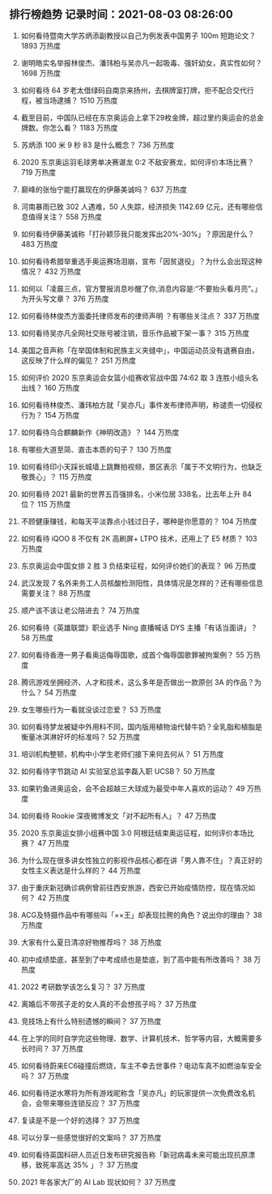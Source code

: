 
## 排行榜趋势 记录时间：2021-08-03 08:26:00
  
  1. 如何看待暨南大学苏炳添副教授以自己为例发表中国男子 100m 短跑论文？ 1893 万热度
    
  2. 谢明皓实名举报林俊杰、潘玮柏与吴亦凡一起吸毒、强奸幼女，真实性如何？ 1698 万热度
    
  3. 如何看待 64 岁老太借绿码自南京来扬州，去棋牌室打牌，拒不配合交代行程，被当场逮捕？ 1510 万热度
    
  4. 截至目前，中国队已经在东京奥运会上拿下29枚金牌，超过里约奥运会的总金牌数。你怎么看？ 1183 万热度
    
  5. 苏炳添 100 米 9 秒 83 是什么概念？ 736 万热度
    
  6. 2020 东京奥运羽毛球男单决赛谌龙 0:2 不敌安赛龙，如何评价本场比赛？ 719 万热度
    
  7. 巅峰的张怡宁能打赢现在的伊藤美诚吗？ 637 万热度
    
  8. 河南暴雨已致 302 人遇难，50 人失踪，经济损失 1142.69 亿元，还有哪些信息值得关注？ 558 万热度
    
  9. 如何看待伊藤美诚称「打孙颖莎我只能发挥出20%-30%」？原因是什么？ 483 万热度
    
  10. 如何看待希腊举重选手奥运赛场泪崩，宣布「因贫退役」？为什么会出现这种情况？ 432 万热度
    
  11. 如何以「凌晨三点，官方警报消息吵醒了你,消息内容是:“不要抬头看月亮”。」为开头写文章？ 376 万热度
    
  12. 如何看待林俊杰方面委托律师发布的律师声明 ？有哪些关注点？ 337 万热度
    
  13. 如何看待吴亦凡全网社交账号被注销，音乐作品被下架一事？ 315 万热度
    
  14. 美国之音声称「在举国体制和民族主义夹缝中」，中国运动员没有退赛自由，这反映了什么样的偏见？ 251 万热度
    
  15. 如何评价 2020 东京奥运会女篮小组赛收官战中国 74:62 取 3 连胜小组头名出线？ 160 万热度
    
  16. 如何看待林俊杰、潘玮柏方就「吴亦凡」事件发布律师声明，称谴责一切侵权行为？ 154 万热度
    
  17. 如何看待乌合麒麟新作《神明改造》？ 144 万热度
    
  18. 有哪些大道至简、直击本质的句子？ 130 万热度
    
  19. 如何看待印小天踩长城墙上跳舞拍视频，景区表示「属于不文明行为，也缺乏敬畏心」？ 115 万热度
    
  20. 如何看待 2021 最新的世界五百强排名，小米位居 338名，比去年上升 84 位？ 115 万热度
    
  21. 不顾健康赚钱，和每天平淡靠点小钱过日子，哪种是你愿意的？ 104 万热度
    
  22. 如何看待 iQOO 8 不仅有 2K 高刷屏+ LTPO 技术，还用上了 E5 材质？ 103 万热度
    
  23. 东京奥运会中国女排 2 胜 3 负结束征程，如何评价她们的表现？ 96 万热度
    
  24. 武汉发现 7 名外来务工人员核酸检测阳性，具体情况是怎样的？还有哪些信息需要关注？ 88 万热度
    
  25. 顺产该不该让老公陪进去？ 74 万热度
    
  26. 如何看待《英雄联盟》职业选手 Ning 直播喊话 DYS 主播「有话当面讲」？ 58 万热度
    
  27. 如何看待香港一男子看奥运侮辱国歌，成首个侮辱国歌罪被拘案例？ 55 万热度
    
  28. 腾讯游戏坐拥经济、人才和技术，这么多年是否做出一款原创 3A 的作品？为什么？ 54 万热度
    
  29. 女生哪些行为一看就没谈过恋爱？ 53 万热度
    
  30. 如何看待梦龙被疑中外用料不同，国内版用植物油代替牛奶？全乳脂和植脂是衡量冰淇淋好坏的标准吗？ 52 万热度
    
  31. 培训机构整顿，机构中小学生老师们接下来何去何从？ 51 万热度
    
  32. 如何看待字节跳动 AI 实验室总监李磊入职 UCSB？ 50 万热度
    
  33. 如果钓鱼进奥运会，会不会超越三大球成为最受中年人喜欢的运动？ 49 万热度
    
  34. 如何看待 Rookie 深夜微博发文「对不起所有人」？ 47 万热度
    
  35. 2020 东京奥运女排小组赛中国 3:0 阿根廷结束奥运征程，如何评价本场比赛？ 47 万热度
    
  36. 为什么现在很多讲女性独立的影视作品核心都在讲「男人靠不住」？真正好的女性主义表达是什么样的？ 44 万热度
    
  37. 由于重庆新冠确诊病例曾前往西安旅游，西安已开始疫情防控，现在情况如何？ 42 万热度
    
  38. ACG及特摄作品中有哪些叫「××王」却表现拉胯的角色？说出你的理由？ 38 万热度
    
  39. 大家有什么夏日清凉好物推荐吗？ 38 万热度
    
  40. 初中成绩垫底，甚至到了中考成绩也是垫底，到了高中能有所改善吗？ 38 万热度
    
  41. 2022 考研数学该怎么复习？ 37 万热度
    
  42. 离婚后不带孩子走的女人真的不会想孩子吗？ 37 万热度
    
  43. 竞技场上有什么特别遗憾的瞬间？ 37 万热度
    
  44. 在上学的同时自学完这些物理、数学、计算机技术、哲学等内容，大概需要多长时间？ 37 万热度
    
  45. 如何看待蔚来EC6碰撞后燃烧，车主不幸去世事件？电动车真不如燃油车安全吗？ 37 万热度
    
  46. 如何看待逆水寒将为所有游戏昵称含「吴亦凡」的玩家提供一次免费改名机会，会带来哪些连锁反应？ 37 万热度
    
  47. 复读是不是一个好的选择？ 37 万热度
    
  48. 可以分享一些感觉很好的文案吗？ 37 万热度
    
  49. 如何看待英国科研人员近日发布研究报告称「新冠病毒未来可能出现抗原漂移，致死率高达 35% 」？ 37 万热度
    
  50. 2021 年各家大厂的 AI Lab 现状如何？ 37 万热度
    
